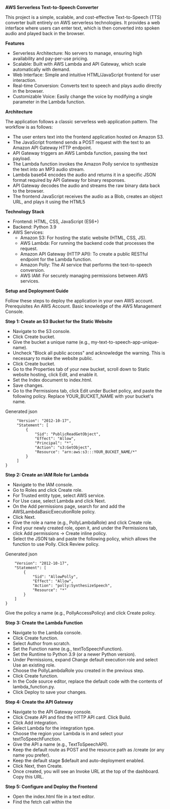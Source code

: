 **AWS Serverless Text-to-Speech Converter**

This project is a simple, scalable, and cost-effective Text-to-Speech (TTS) converter built entirely on AWS serverless technologies. It provides a web interface where users can enter text, which is then converted into spoken audio and played back in the browser.

**Features**
  - Serverless Architecture: No servers to manage, ensuring high availability and pay-per-use pricing.
  - Scalable: Built with AWS Lambda and API Gateway, which scale automatically with demand.
  - Web Interface: Simple and intuitive HTML/JavaScript frontend for user interaction.
  - Real-time Conversion: Converts text to speech and plays audio directly in the browser.
  - Customizable Voice: Easily change the voice by modifying a single parameter in the Lambda function.

**Architecture**
                                                  
The application follows a classic serverless web application pattern. The workflow is as follows:

  - The user enters text into the frontend application hosted on Amazon S3.
  - The JavaScript frontend sends a POST request with the text to an Amazon API Gateway HTTP endpoint.
  - API Gateway triggers an AWS Lambda function, passing the text payload.
  - The Lambda function invokes the Amazon Polly service to synthesize the text into an MP3 audio stream.
  - Lambda base64 encodes the audio and returns it in a specific JSON format required by API Gateway for binary responses.
  - API Gateway decodes the audio and streams the raw binary data back to the browser.
  - The frontend JavaScript receives the audio as a Blob, creates an object URL, and plays it using the HTML5 <audio> element.

**Technology Stack**

  - Frontend: HTML, CSS, JavaScript (ES6+)
  - Backend: Python 3.9
  - AWS Services:
    - Amazon S3: For hosting the static website (HTML, CSS, JS).
    - AWS Lambda: For running the backend code that processes the request.
    - Amazon API Gateway (HTTP API): To create a public RESTful endpoint for the Lambda function.
    - Amazon Polly: The AI service that performs the text-to-speech conversion.
    - AWS IAM: For securely managing permissions between AWS services.

**Setup and Deployment Guide**

Follow these steps to deploy the application in your own AWS account.
Prerequisites
    An AWS Account.
    Basic knowledge of the AWS Management Console.

**Step 1: Create an S3 Bucket for the Static Website**

  - Navigate to the S3 console.
  - Click Create bucket.
  - Give the bucket a unique name (e.g., my-text-to-speech-app-unique-name).
  - Uncheck "Block all public access" and acknowledge the warning. This is necessary to make the website public.
  - Click Create bucket.
  - Go to the Properties tab of your new bucket, scroll down to Static website hosting, click Edit, and enable it.
  - Set the Index document to index.html.
  - Save changes.
  - Go to the Permissions tab, click Edit under Bucket policy, and paste the following policy. Replace YOUR_BUCKET_NAME with your bucket's name.
  
  Generated json    
 ``` {
      "Version": "2012-10-17",
      "Statement": [
          {
              "Sid": "PublicReadGetObject",
              "Effect": "Allow",
              "Principal": "*",
              "Action": "s3:GetObject",
              "Resource": "arn:aws:s3:::YOUR_BUCKET_NAME/*"
          }
      ]
 }
```

**Step 2: Create an IAM Role for Lambda**

  - Navigate to the IAM console.
  - Go to Roles and click Create role.
  - For Trusted entity type, select AWS service.
  - For Use case, select Lambda and click Next.
  - On the Add permissions page, search for and add the AWSLambdaBasicExecutionRole policy.
  - Click Next.
  - Give the role a name (e.g., PollyLambdaRole) and click Create role.
  - Find your newly created role, open it, and under the Permissions tab, click Add permissions -> Create inline policy.
  - Select the JSON tab and paste the following policy, which allows the function to use Polly. Click Review policy.

  Generated json
  ```{
      "Version": "2012-10-17",
      "Statement": [
          {
              "Sid": "AllowPolly",
              "Effect": "Allow",
              "Action": "polly:SynthesizeSpeech",
              "Resource": "*"
          }
      ]
  }
  ```
  Give the policy a name (e.g., PollyAccessPolicy) and click Create policy.

**Step 3: Create the Lambda Function**

  - Navigate to the Lambda console.
  - Click Create function.
  - Select Author from scratch.
  - Set the Function name (e.g., textToSpeechFunction).
  - Set the Runtime to Python 3.9 (or a newer Python version).
  - Under Permissions, expand Change default execution role and select Use an existing role.
  - Choose the PollyLambdaRole you created in the previous step.
  - Click Create function.
  - In the Code source editor, replace the default code with the contents of lambda_function.py.
  - Click Deploy to save your changes.

**Step 4: Create the API Gateway**

  - Navigate to the API Gateway console.
  - Click Create API and find the HTTP API card. Click Build.
  - Click Add integration.
  - Select Lambda for the integration type.
  - Choose the region your Lambda is in and select your textToSpeechFunction.
  - Give the API a name (e.g., TextToSpeechAPI).
  - Keep the default route as POST and the resource path as /create (or any name you prefer).
  - Keep the default stage $default and auto-deployment enabled.
  - Click Next, then Create.
  - Once created, you will see an Invoke URL at the top of the dashboard. Copy this URL.

**Step 5: Configure and Deploy the Frontend**

  - Open the index.html file in a text editor.
  - Find the fetch call within the <script> tag.
  - Replace the placeholder URL 'https://abcd.execute-api.ap-south-1.amazonaws.com/create' with the Invoke URL you copied from API Gateway.
  - Save the index.html file.
  - Navigate back to your S3 bucket in the AWS console.
  - Go to the Objects tab and click Upload.
  - Add the modified index.html file and complete the upload.

**Step 6: Test Your Application!**

Navigate to your S3 static website URL. You can find this in the S3 bucket's Properties tab, at the bottom, under Static website hosting. Enter some text and click the button to hear it converted to speech!
File Structure
Generated code
 ```  .
  ├── lambda_function.py   # Python code for the AWS Lambda function
  ├── index.html           # The frontend HTML, CSS, and JavaScript
  └── README.md            # This file
 ```
<img width="614" height="674" alt="image" src="https://github.com/user-attachments/assets/55e36dd6-ec36-4fb8-b71e-72bd06e119e7" />
